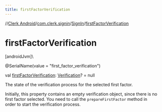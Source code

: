 ```yaml
---
title: firstFactorVerification
---
```

//[Clerk Android](../../../index.html)/[com.clerk.signin](../index.html)/[SignIn](index.html)/[firstFactorVerification](first-factor-verification.html)



# firstFactorVerification



[androidJvm]\




@SerialName(value = &quot;first_factor_verification&quot;)



val [firstFactorVerification](first-factor-verification.html): [Verification](../../com.clerk.model.verification/-verification/index.html)? = null



The state of the verification process for the selected first factor.



Initially, this property contains an empty verification object, since there is no first factor selected. You need to call the `prepareFirstFactor` method in order to start the verification process.




